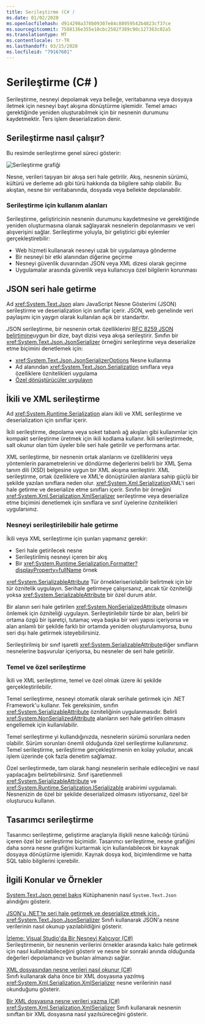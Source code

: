 ```yaml
---
title: Serileştirme (C# )
ms.date: 01/02/2020
ms.openlocfilehash: d914298a370b09307e84c88959542b4823cf37ce
ms.sourcegitcommit: 7588136e355e10cbc2582f389c90c127363c02a5
ms.translationtype: MT
ms.contentlocale: tr-TR
ms.lasthandoff: 03/15/2020
ms.locfileid: "79167601"
---
```

# <a name="serialization-c"></a>Serileştirme (C# )

Serileştirme, nesneyi depolamak veya belleğe, veritabanına veya dosyaya iletmek için nesneyi bayt akışına dönüştürme işlemidir. Temel amacı gerektiğinde yeniden oluşturabilmek için bir nesnenin durumunu kaydetmektir. Ters işlem deserialization denir.

## <a name="how-serialization-works"></a>Serileştirme nasıl çalışır?

Bu resimde serileştirme genel süreci gösterir:

![Serileştirme grafiği](./media/index/serialization-process.gif)

Nesne, verileri taşıyan bir akışa seri hale getirilir. Akış, nesnenin sürümü, kültürü ve derleme adı gibi türü hakkında da bilgilere sahip olabilir. Bu akıştan, nesne bir veritabanında, dosyada veya bellekte depolanabilir.

### <a name="uses-for-serialization"></a>Serileştirme için kullanım alanları

Serileştirme, geliştiricinin nesnenin durumunu kaydetmesine ve gerektiğinde yeniden oluşturmasına olanak sağlayarak nesnelerin depolanmasını ve veri alışverişini sağlar. Serileştirme yoluyla, bir geliştirici gibi eylemler gerçekleştirebilir:

* Web hizmeti kullanarak nesneyi uzak bir uygulamaya gönderme
* Bir nesneyi bir etki alanından diğerine geçirme
* Nesneyi güvenlik duvarından JSON veya XML dizesi olarak geçirme
* Uygulamalar arasında güvenlik veya kullanıcıya özel bilgilerin korunması

## <a name="json-serialization"></a>JSON seri hale getirme

Ad <xref:System.Text.Json> alanı JavaScript Nesne Gösterimi (JSON) serileştirme ve deserialization için sınıflar içerir. JSON, web genelinde veri paylaşımı için yaygın olarak kullanılan açık bir standarttır.

JSON serileştirme, bir nesnenin ortak özelliklerini [RFC 8259 JSON belirtimine](https://tools.ietf.org/html/rfc8259)uygun bir dize, bayt dizisi veya akışa serileştirir. Sınıfın bir <xref:System.Text.Json.JsonSerializer> örneğini serileştirme veya deserialize etme biçimini denetlemek için:

* <xref:System.Text.Json.JsonSerializerOptions> Nesne kullanma
* Ad alanından <xref:System.Text.Json.Serialization> sınıflara veya özelliklere öznitelikleri uygulama
* [Özel dönüştürücüler uygulayın](../../../../standard/serialization/system-text-json-converters-how-to.md)

## <a name="binary-and-xml-serialization"></a>İkili ve XML serileştirme

Ad <xref:System.Runtime.Serialization> alanı ikili ve XML serileştirme ve deserialization için sınıflar içerir.

İkili serileştirme, depolama veya soket tabanlı ağ akışları gibi kullanımlar için kompakt serileştirme üretmek için ikili kodlama kullanır. İkili serileştirmede, salt okunur olan tüm üyeler bile seri hale getirilir ve performans artar.

XML serileştirme, bir nesnenin ortak alanlarını ve özelliklerini veya yöntemlerin parametrelerini ve döndürme değerlerini belirli bir XML Şema tanım dili (XSD) belgesine uygun bir XML akışına serileştirir. XML serileştirme, ortak özelliklere ve XML'e dönüştürülen alanlara sahip güçlü bir şekilde yazılan sınıflara neden olur. <xref:System.Xml.Serialization>XML'i seri hale getirme ve deserialize etme sınıfları içerir. Sınıfın bir örneğini <xref:System.Xml.Serialization.XmlSerializer> serileştirme veya deserialize etme biçimini denetlemek için sınıflara ve sınıf üyelerine öznitelikleri uygularsınız.

### <a name="making-an-object-serializable"></a>Nesneyi serileştirilebilir hale getirme

İkili veya XML serileştirme için şunları yapmanız gerekir:

* Seri hale getirilecek nesne
* Serileştirilmiş nesneyi içeren bir akış
* Bir <xref:System.Runtime.Serialization.Formatter?displayProperty=fullName> örnek

<xref:System.SerializableAttribute> Tür örnekleriseriolabilir belirtmek için bir tür öznitelik uygulayın. Serihale getirmeye çalışırsanız, ancak tür özniteliği yoksa <xref:System.SerializableAttribute> bir özel durum atılır.

Bir alanın seri hale getirilen <xref:System.NonSerializedAttribute> olmasını önlemek için özniteliği uygulayın. Serileştirilebilir türde bir alan, belirli bir ortama özgü bir işaretçi, tutamaç veya başka bir veri yapısı içeriyorsa ve alan anlamlı bir şekilde farklı bir ortamda yeniden oluşturulamıyorsa, bunu seri dışı hale getirmek isteyebilirsiniz.

Serileştirilmiş bir sınıf işaretli <xref:System.SerializableAttribute>diğer sınıfların nesnelerine başvurular içeriyorsa, bu nesneler de seri hale getirilir.

### <a name="basic-and-custom-serialization"></a>Temel ve özel serileştirme

İkili ve XML serileştirme, temel ve özel olmak üzere iki şekilde gerçekleştirilebilir.

Temel serileştirme, nesneyi otomatik olarak serihale getirmek için .NET Framework'u kullanır. Tek gereksinim, sınıfın <xref:System.SerializableAttribute> özniteliğinin uygulanmasıdır. Belirli <xref:System.NonSerializedAttribute> alanların seri hale getirilen olmasını engellemek için kullanılabilir.

Temel serileştirme yi kullandığınızda, nesnelerin sürümü sorunlara neden olabilir. Sürüm sorunları önemli olduğunda özel serileştirme kullanırsınız. Temel serileştirme, serileştirme gerçekleştirmenin en kolay yoludur, ancak işlem üzerinde çok fazla denetim sağlamaz.

Özel serileştirmede, tam olarak hangi nesnelerin serihale edileceğini ve nasıl yapılacağını belirtebilirsiniz. Sınıf işaretlenmeli <xref:System.SerializableAttribute> ve <xref:System.Runtime.Serialization.ISerializable> arabirimi uygulamalı. Nesnenizin de özel bir şekilde deserialized olmasını istiyorsanız, özel bir oluşturucu kullanın.

## <a name="designer-serialization"></a>Tasarımcı serileştirme

Tasarımcı serileştirme, geliştirme araçlarıyla ilişkili nesne kalıcılığı türünü içeren özel bir serileştirme biçimidir. Tasarımcı serileştirme, nesne grafiğini daha sonra nesne grafiğini kurtarmak için kullanılabilecek bir kaynak dosyaya dönüştürme işlemidir. Kaynak dosya kod, biçimlendirme ve hatta SQL tablo bilgilerini içerebilir.

## <a name="BKMK_RelatedTopics"></a>İlgili Konular ve Örnekler  

[System.Text.Json genel bakış](../../../../standard/serialization/system-text-json-overview.md) Kütüphanenin nasıl `System.Text.Json` alındığını gösterir.

[JSON'u .NET'te seri hale getirmek ve deserialize etmek için .](../../../../standard/serialization/system-text-json-how-to.md)
<xref:System.Text.Json.JsonSerializer> Sınıfı kullanarak JSON'a nesne verilerinin nasıl okunup yazılabildiğini gösterir.

[İzleme: Visual Studio'da Bir Nesneyi Kalıcıyor (C#)](walkthrough-persisting-an-object-in-visual-studio.md)  
Serileştirmenin, bir nesnenin verilerini örnekler arasında kalıcı hale getirmek için nasıl kullanılabileceğini gösterir ve nesne bir sonraki anında olduğunda değerleri depolamanızı ve bunları almanızı sağlar.

[XML dosyasından nesne verileri nasıl okunur (C#)](how-to-read-object-data-from-an-xml-file.md)  
Sınıfı kullanarak daha önce bir XML dosyasına yazılmış <xref:System.Xml.Serialization.XmlSerializer> nesne verilerinin nasıl okunduğunu gösterir.

[Bir XML dosyasına nesne verileri yazma (C#)](how-to-write-object-data-to-an-xml-file.md)  
<xref:System.Xml.Serialization.XmlSerializer> Sınıfı kullanarak nesnenin sınıftan bir XML dosyasına nasıl yazılsüreceğini gösterir.
